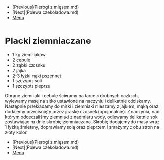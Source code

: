 <!-- Navigation Menu Start -->

- [Previous](Pierogi z mięsem.md)
- [Next](Polewa czekoladowa.md)
- [Menu](README.md)

<div style="margin-bottom: 50px"></div>

<!-- /Navigation Menu Start -->

# Placki ziemniaczane

- 1 kg ziemniaków 
- 2 cebule 
- 2 ząbki czosnku 
- 2 jajka 
- 2-3 łyżki mąki pszennej 
- 1 szczypta soli 
- 1 szczypta pieprzu 
  
Obrane ziemniaki i cebulę ścieramy na tarce o drobnych oczkach, wylewamy masę na sitko ustawione na naczyniu i delikatnie odciskamy. Następnie przekładamy do miski i ziemniaki mieszamy z jajkiem, mąką oraz dodajemy przeciśnięty przez praskę czosnek (opcjonalnie). Z naczynia, nad którym odcedzaliśmy ziemniaki z nadmiaru wody, odlewamy delikatnie sok zostawiając na dnie skrobię ziemniaczaną. Skrobię dodajemy do masy wraz 1 łyżką śmietany, doprawiamy solą oraz pieprzem i smażymy z obu stron na złoty kolor.

<!-- Navigation Menu End -->

- [Previous](Pierogi z mięsem.md)
- [Next](Polewa czekoladowa.md)
- [Menu](README.md)

<div style="margin-bottom: 50px"></div>

<!-- /Navigation Menu End -->